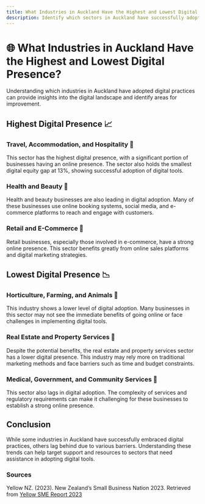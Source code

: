 ```yaml
---
title: What Industries in Auckland Have the Highest and Lowest Digital Presence?
description: Identify which sectors in Auckland have successfully adopted digital practices and which ones are lagging behind, particularly in website development and design. This analysis highlights the disparities in digital adoption across different industries, revealing opportunities for targeted support and improvement.
---
```


# 🌐 What Industries in Auckland Have the Highest and Lowest Digital Presence?

Understanding which industries in Auckland have adopted digital practices can provide insights into the digital landscape and identify areas for improvement.

## Highest Digital Presence 📈

### Travel, Accommodation, and Hospitality 🏨

This sector has the highest digital presence, with a significant portion of businesses having an online presence. The sector also holds the smallest digital equity gap at 13%, showing successful adoption of digital tools.

### Health and Beauty 💅

Health and beauty businesses are also leading in digital adoption. Many of these businesses use online booking systems, social media, and e-commerce platforms to reach and engage with customers.

### Retail and E-Commerce 🛒

Retail businesses, especially those involved in e-commerce, have a strong online presence. This sector benefits greatly from online sales platforms and digital marketing strategies.

## Lowest Digital Presence 📉

### Horticulture, Farming, and Animals 🌱

This industry shows a lower level of digital adoption. Many businesses in this sector may not see the immediate benefits of going online or face challenges in implementing digital tools.

### Real Estate and Property Services 🏡

Despite the potential benefits, the real estate and property services sector has a lower digital presence. This industry may rely more on traditional marketing methods and face barriers such as time and budget constraints.

### Medical, Government, and Community Services 🏥

This sector also lags in digital adoption. The complexity of services and regulatory requirements can make it challenging for these businesses to establish a strong online presence.

## Conclusion

While some industries in Auckland have successfully embraced digital practices, others lag behind due to various barriers. Understanding these trends can help target support and resources to sectors that need assistance in adopting digital tools.

### Sources

Yellow NZ. (2023). New Zealand’s Small Business Nation 2023. Retrieved from [Yellow SME Report 2023](https://5250769.fs1.hubspotusercontent-na1.net/hubfs/5250769/SME%20Reports/Yellow%20SME%20Report%202023.pdf)
